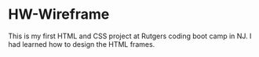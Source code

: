 # HW-Wireframe

This is my first HTML and CSS project at Rutgers coding boot camp in NJ. I had learned how to design the HTML frames.
